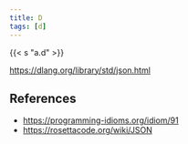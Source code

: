 ```yaml
---
title: D
tags: [d]
---
```


{{< s "a.d" >}}

<https://dlang.org/library/std/json.html>

## References

- <https://programming-idioms.org/idiom/91>
- <https://rosettacode.org/wiki/JSON>
